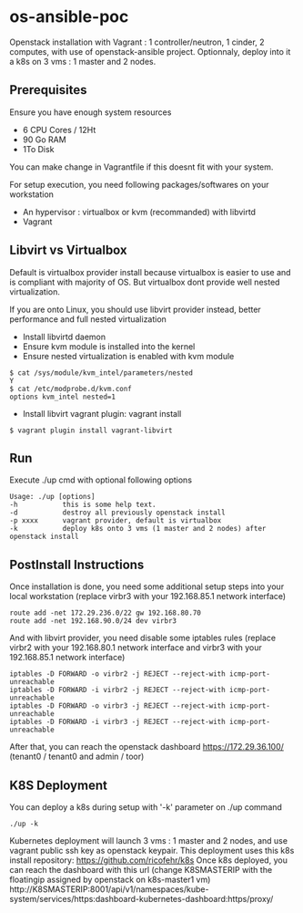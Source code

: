 # os-ansible-poc

Openstack installation with Vagrant : 1 controller/neutron, 1 cinder, 2 computes, with use of openstack-ansible project.
Optionnaly, deploy into it a k8s on 3 vms : 1 master and 2 nodes.

## Prerequisites

Ensure you have enough system resources
- 6 CPU Cores / 12Ht
- 90 Go RAM
- 1To Disk

You can make change in Vagrantfile if this doesnt fit with your system.

For setup execution, you need following packages/softwares on your workstation
- An hypervisor : virtualbox or kvm (recommanded) with libvirtd
- Vagrant

## Libvirt vs Virtualbox

Default is virtualbox provider install because virtualbox is easier to use and is compliant with majority of OS. But virtualbox dont provide well nested virtualization.

If you are onto Linux, you should use libvirt provider instead, better performance and full nested virtualization
- Install libvirtd daemon
- Ensure kvm module is installed into the kernel
- Ensure nested virtualization is enabled with kvm module
```
$ cat /sys/module/kvm_intel/parameters/nested
Y
$ cat /etc/modprobe.d/kvm.conf
options kvm_intel nested=1
```
- Install libvirt vagrant plugin: vagrant install
```
$ vagrant plugin install vagrant-libvirt
```

## Run

Execute ./up cmd with optional following options
```
Usage: ./up [options]
-h           this is some help text.
-d           destroy all previously openstack install
-p xxxx      vagrant provider, default is virtualbox
-k           deploy k8s onto 3 vms (1 master and 2 nodes) after openstack install
```

## PostInstall Instructions

Once installation is done, you need some additional setup steps into your local workstation (replace virbr3 with your 192.168.85.1 network interface)
```
route add -net 172.29.236.0/22 gw 192.168.80.70
route add -net 192.168.90.0/24 dev virbr3
```

And with libvirt provider, you need disable some iptables rules (replace virbr2 with your 192.168.80.1 network interface and virbr3 with your 192.168.85.1 network interface)
```
iptables -D FORWARD -o virbr2 -j REJECT --reject-with icmp-port-unreachable
iptables -D FORWARD -i virbr2 -j REJECT --reject-with icmp-port-unreachable
iptables -D FORWARD -o virbr3 -j REJECT --reject-with icmp-port-unreachable
iptables -D FORWARD -i virbr3 -j REJECT --reject-with icmp-port-unreachable
```

After that, you can reach the openstack dashboard
https://172.29.36.100/ (tenant0 / tenant0 and admin / toor)

## K8S Deployment

You can deploy a k8s during setup with '-k' parameter on ./up command
```
./up -k
```

Kubernetes deployment will launch 3 vms : 1 master and 2 nodes, and use vagrant public ssh key as openstack keypair.
This deployment uses this k8s install repository: https://github.com/ricofehr/k8s
Once k8s deployed, you can reach the dashboard with this url (change K8SMASTERIP with the floatingip assigned by openstack on k8s-master1 vm)
http://K8SMASTERIP:8001/api/v1/namespaces/kube-system/services/https:dashboard-kubernetes-dashboard:https/proxy/
